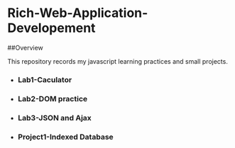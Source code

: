 # Rich-Web-Application-Developement

##Overview

This repository records my javascript learning practices and small projects.

- ### Lab1-Caculator

- ### Lab2-DOM practice

- ### Lab3-JSON and Ajax

- ### Project1-Indexed Database 

